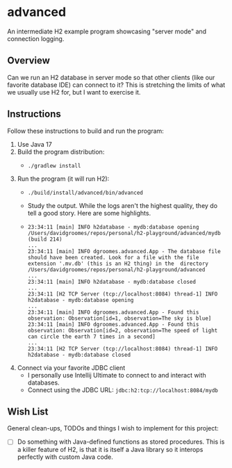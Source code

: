 # advanced

An intermediate H2 example program showcasing "server mode" and connection logging.


## Overview

Can we run an H2 database in server mode so that other clients (like our favorite database IDE) can connect to it? This
is stretching the limits of what we usually use H2 for, but I want to exercise it.


## Instructions

Follow these instructions to build and run the program:

1. Use Java 17
2. Build the program distribution:
    * ```shell
      ./gradlew install
      ```
3. Run the program (it will run H2):
    * ```shell
      ./build/install/advanced/bin/advanced
      ```
    * Study the output. While the logs aren't the highest quality, they do tell a good story. Here are some highlights.
    *  ```text
       23:34:11 [main] INFO h2database - mydb:database opening /Users/davidgroomes/repos/personal/h2-playground/advanced/mydb (build 214)
       ...
       23:34:11 [main] INFO dgroomes.advanced.App - The database file should have been created. Look for a file with the file extension '.mv.db' (this is an H2 thing) in the  directory /Users/davidgroomes/repos/personal/h2-playground/advanced
       ...
       23:34:11 [main] INFO h2database - mydb:database closed
       ...
       23:34:11 [H2 TCP Server (tcp://localhost:8084) thread-1] INFO h2database - mydb:database opening
       ...
       23:34:11 [main] INFO dgroomes.advanced.App - Found this observation: Observation[id=1, observation=The sky is blue]
       23:34:11 [main] INFO dgroomes.advanced.App - Found this observation: Observation[id=2, observation=The speed of light can circle the earth 7 times in a second]
       ...
       23:34:11 [H2 TCP Server (tcp://localhost:8084) thread-1] INFO h2database - mydb:database closed
       ```
4. Connect via your favorite JDBC client
    * I personally use Intellij Ultimate to connect to and interact with databases.
    * Connect using the JDBC URL: `jdbc:h2:tcp://localhost:8084/mydb`


## Wish List

General clean-ups, TODOs and things I wish to implement for this project:

* [ ] Do something with Java-defined functions as stored procedures. This is a killer feature of H2, is that it is
  itself a Java library so it interops perfectly with custom Java code.
